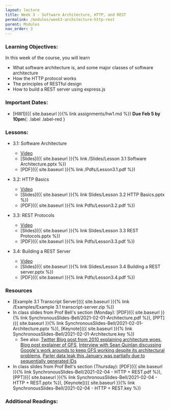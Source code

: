 ```yaml
---
layout: lecture
title: Week 3 - Software Architecture, HTTP, and REST
permalink: /modules/week3-architecture-http-rest
parent: Modules
nav_order: 3
---
```

### Learning Objectives:

In this week of the course, you will learn
* What software architecture is, and some major classes of software architecture
* How the HTTP protocol works
* The principles of RESTful design
* How to build a REST server using express.js


### Important Dates:
* [HW1]({{ site.baseurl }}{% link assignments/hw1.md %}) **Due Feb 5 by 10pm**{: .label .label-red }

### Lessons:
* 3.1: Software Architecture

    * [Video](https://northeastern.instructure.com/courses/60188/modules/items/5500167)
    * [Slides]({{ site.baseurl }}{% link /Slides/Lesson 3.1 Software Architecture.pptx %}) 
    * [PDF]({{ site.baseurl }}{% link /Pdfs/Lesson3.1.pdf %})

* 3.2: HTTP Basics

    * [Video](https://northeastern.instructure.com/courses/60188/modules/items/5500165)
    * [Slides]({{ site.baseurl }}{% link Slides/Lesson 3.2 HTTP Basics.pptx %}) 
    * [PDF]({{ site.baseurl }}{% link Pdfs/Lesson3.2.pdf %})
    
* 3.3: REST Protocols

    * [Video](https://northeastern.instructure.com/courses/60188/modules/items/5500164)
    * [Slides]({{ site.baseurl }}{% link Slides/Lesson 3.3 REST Protocols.pptx %}) 
    * [PDF]({{ site.baseurl }}{% link Pdfs/Lesson3.3.pdf %})
    
* 3.4: Building a REST Server

    * [Video](https://northeastern.instructure.com/courses/60188/modules/items/5503582)
    * [Slides]({{ site.baseurl }}{% link Slides/Lesson 3.4 Building a REST server.pptx %}) 
    * [PDF]({{ site.baseurl }}{% link Pdfs/Lesson3.4.pdf %}) 


### Resources
* [Example 3.1 Transcript Server]({{ site.baseurl }}{% link /Examples/Example 3.1 transcript-server.zip %})
* In class slides from Prof Bell's section (Monday): [PDF]({{ site.baseurl }}{% link SynchronousSlides-Bell/2021-02-01-Architecture.pdf %}), [PPT]({{ site.baseurl }}{% link SynchronousSlides-Bell/2021-02-01-Architecture.pptx %}), [Keynote]({{ site.baseurl }}{% link SynchronousSlides-Bell/2021-02-01-Architecture.key %})
	* See also: [Twitter Blog post from 2010 explaining architecture woes](https://blog.twitter.com/2013/new-tweets-per-second-record-and-how), [Blog post explainer of GFS](https://www.the-paper-trail.org/post/2008-10-01-the-google-file-system/), [Interview with Sean Quinlan discussing Google's work arounds to keep GFS working despite its architectural problems](https://queue.acm.org/detail.cfm?id=1594206), [Parler data leak this January was partially due to sequentially generated IDs](https://financialpost.com/technology/tech-news/common-development-error-likely-led-to-huge-parler-data-theft-says-expert)
* In class slides from Prof Bell's section (Thursday): [PDF]({{ site.baseurl }}{% link SynchronousSlides-Bell/2021-02-04 - HTTP + REST.pdf %}), [PPT]({{ site.baseurl }}{% link SynchronousSlides-Bell/2021-02-04 - HTTP + REST.pptx %}), [Keynote]({{ site.baseurl }}{% link SynchronousSlides-Bell/2021-02-04 - HTTP + REST.key %})

### Additional Readings:
